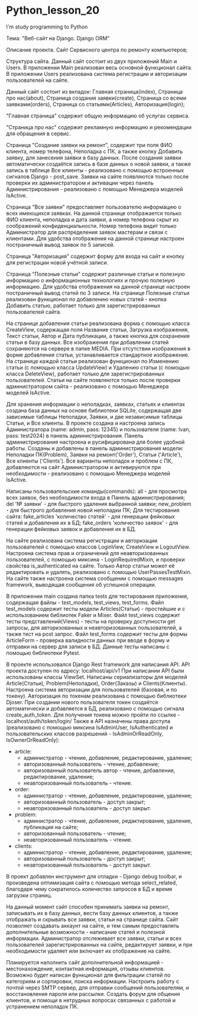 # Python_lesson_20
I'm study programming to Python 

Тема: "Веб-сайт на Django. Django ORM"

Описание проекта.
Сайт Сервисного центра по ремонту компьютеров;

Структура сайта.
Данный сайт состоит из двух приложений Main и Users.
В приложении Main реализован весь основной функционал сайта.
В приложении Users реализована система регистрации и авторизации пользователей на сайте.

Данный сайт состоит из вкладок: Главная страница(index), Страница про нас(about), Страница создания заявки(create), Страница со всеми заявками(orders), Страница со статьями(Articles), Авторизация(login);

"Главная страница" содержит общую информацию об услугах сервиса.

"Страница про нас" содержит рекламную информацию и рекомендации для обращения в сервис.

Страница "Cоздание заявки на ремонт", содержит три поля ФИО клиента, номер телефона, Неполадка с ПК, а также кнопку Добавить заявку, для занесения заявки в базу данных.
После создания заявки автоматически создаётся запись в базе данных о новой заявки, а также запись в таблице Все клиенты - реализовано с помощью встроенных сигналов Django - post_save.
Заявки на сайте появляются только после проверки их администратором и активации через панель Администрирования - реализовано с помощью Менеджера моделей IsActive.

Страница "Все заявки" предоставляет пользователю информацию о всех имеющихся заявках. На данной странице отображается только ФИО клиента, неполадка и дата заявки, а номер телефона скрыт из соображений конфиденциальности.
Номер телефона видит только Администратор для распределения заявок мастерам и связи с клиентами.
Для удобства отображения на данной странице настроен постраничный вывод заявок по 5 записей. 

Страница "Авторизация" содержит форму для входа на сайт и кнопку для регистрации новой учётной записи.

Страница "Полезные статьи" содержит различные статьи и полезную информацию о информационных технологиях и прочую полезную информацию.
Для удобства отображения на данной странице настроен постраничный вывод статей по 3 записи.
На странице Полезные статьи реализован функционал по добавлению новых статей - кнопка Добавить статью, работает только для зарегистрированных пользователей сайта.

На странице добавления статьи реализована форма с помощью класса CreateView, содержащая поля Название статьи, Загрузка изображения, Текст статьи, Автор и Дата публикации, а также кнопка для сохранения статьи в базу данных.
Все изображения при добавлении статей сохраняются на сервере в папке MEDIA. 
При отсутствии изображения в форме добавления статьи, устанавливается стандартное изображение. 
На странице каждой статьи реализован функционал по Изменению статьи (с помощью класса UpdateView) и Удалению статьи (с помощью класса DeleteView), работает только для зарегистрированных пользователей.
Статьи на сайте появляются только после проверки администратором сайта - реализовано с помощью Менеджера моделей IsActive.

Для хранения информации о неполадках, заявках, статьях и клиентах создана база данных на основе библиотеки SQLite, содержащая две зависимые таблицы Неполадки, Заявки, и две независимые таблицы Статьи, и Все клиенты.
В проекте создана и настроена запись Администратора (name: admin, pass: 12345) и пользователя (name: Ivan, pass: test2024) в панель администрирования.
Панель администрирования настроена и русифицирована для более удобной работы.
Созданы и добавлены в панель администрирования модели: Неполадки ПК(Problem), Заявки на ремонт('Order'), Статьи ('Article'), Все клиенты ('Clients').
Все варианты неполадок и проблем с ПК, добавляются на сайт Администратором и активируются при необходимости - реализовано с помощью Менеджера моделей IsActive.

Написаны пользовательские команды(commands):
all - для просмотра всех заявок, без необходимости входа в Панель администрирования;
del '№ заявки' - для быстрого удаления выбранной заявки;
new_problem - для быстрого добавления новой неполадки ПК;
Для тестирования сайта:
fake_articles 'количество статей' - для генерации фейковых статей и добавления их в БД;
fake_orders 'количество заявок' - для генерации фейковых заявок и добавления их в БД.

На сайте реализована система регистрации и авторизации пользователей с помощью классов LoginView, CreateView и LogoutView.
Настроена система прав и ограничений для неавторизованных пользователей, с помощью миксина - LoginRequiredMixin, и проверки свойства is_authenticated на сайте.
Только Автор статьи может её редактировать и удалять, реализовано с помощью UserPassesTestMixin. 
На сайте также настроена система сообщении с помощью messages framework, выводящая сообщения об успешной операции.

В приложении main создана папка tests для тестирования приложения, содержащая файлы - test_models, test_views, test_forms.
Файл test_models содержит тесты модели Articles(Статьи) - простейшие и с использованием библиотек Faker и Mixer.
Файл test_views содержит тесты представлений(Views) - тесты на проверку доступности get запросы, для авторизованных и неавторизованных пользователей, а также тест на post запрос.
Файл test_forms содержит тесты для формы ArticleForm - проверка валидности данных при вводе в форму и отправки на сервер для записи в БД. Данные тесты написаны с помощью библиотеки Pytest.

В проекте использовался Django Rest framework для написания API.
API проекта доступен по адресу: localhost/api/v1
При написании API были использованы классы ViewSet.
Написаны сериализаторы для моделей Article(Статьи), Problem(Неполадки), Order(Заказы) и Clients(Клиенты).
Настроена система авторизации для пользователей (базовая, и по токену).
Авторизация по токенам реализована с помощью библиотеки Djoser.
При создании нового пользователя токен создаётся автоматически и добавляется в БД, реализовано с помощью сигнала create_auth_token.
Для получения токена можно пройти по ссылке - localhost/auth/token/login/
Также в API назначены права доступа (реализовано с помощью миксина IsAdminUser, IsAuthenticated и пользовательских классов разрешений - IsAdminOrReadOnly, IsOwnerOrReadOnly):
- article:
    - администратор - чтение, добавление, редактирование, удаление;
    - авторизованный пользователь - чтение, добавление;
    - авторизованный пользователь автор - чтение, добавление, редактирование, удаление;
    - неавторизованный пользователь - чтение.
- order:
    - администратор - чтение, добавление, редактирование, удаление;
    - авторизованный пользователь - доступ закрыт;
    - неавторизованный пользователь - доступ закрыт.
- problem:
    - администратор - чтение, добавление, редактирование, удаление, публикация на сайте;
    - авторизованный пользователь - чтение;
    - неавторизованный пользователь - чтение.
- clients:
    - администратор - чтение, добавление, редактирование, удаление;
    - авторизованный пользователь - доступ закрыт;
    - неавторизованный пользователь - доступ закрыт.

В проект добавлен инструмент для отладки - Django debug toolbar, и произведена оптимизация сайта с помощью метода select_related, благодаря чему сократилось количество запросов в БД и время загрузки страниц.

На данный момент сайт способен принимать заявки на ремонт, записывать их в базу данных, вести базу данных клиентов, а также отображать и скрывать все заявки, статьи на странице сайта.
Сайт позволяет создавать аккаунт на сайте, и тем самым предоставлять дополнительные возможности - написание статей и полезной информации.
Администратор отслеживает все заявки, статьи и всех пользователей зарегистрированных на сайте, редактирует заявки, и при необходимости удаляет или включает их отображение на сайте.

Планируется наполнить сайт дополнительной информацией - местонахождение, контактная информация, отзывы клиентов.
Возможно будет написан функционал для фильтрации статей по категориям и сортировки, поиска информации.
Настроить работу с почтой через SMTP сервер, для отправки сообщений пользователям, и восстановления пароля или рассылки.
Создать форум для общения клиентов, и помощи в нетрудных вопросах связанных с работой и устранением неполадок ПК.

